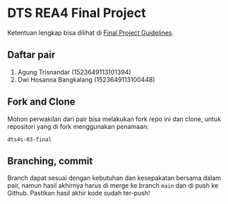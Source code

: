 # DTS REA4 Final Project

Ketentuan lengkap bisa dilihat di [Final Project Guidelines](https://docs.google.com/document/d/122KyWNQ4xxU4aFwWbM4vIfH7LM4AH2CZEZa3YsEHjCk). 

## Daftar pair

1. Agung Trisnandar (1523649113101394)
2. Dwi Hosanna Bangkalang (1523649113100448)

## Fork and Clone

Mohon perwakilan dari pair bisa melakukan fork repo ini dan clone, untuk repositori yang di fork menggunakan penamaan:

`dts4s-03-final`

## Branching, commit

Branch dapat sesuai dengan kebutuhan dan kesepakatan bersama dalam pair, namun hasil akhirnya harus di merge ke branch `main` dan di push ke Github. Pastikan hasil akhir kode sudah ter-push!

